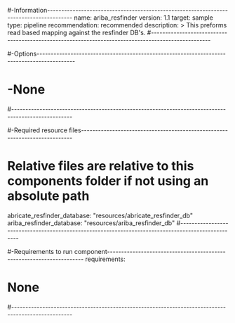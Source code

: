 #-Information---------------------------------------------------------------------------------------
name: ariba_resfinder
version: 1.1
target: sample
type: pipeline
recommendation: recommended
description: >
  This preforms read based mapping against the resfinder DB's.
#---------------------------------------------------------------------------------------------------

#-Options-------------------------------------------------------------------------------------------
# -None
#---------------------------------------------------------------------------------------------------

#-Required resource files---------------------------------------------------------------------------
# Relative files are relative to this components folder if not using an absolute path
abricate_resfinder_database: "resources/abricate_resfinder_db" 
ariba_resfinder_database: "resources/ariba_resfinder_db"
#---------------------------------------------------------------------------------------------------

#-Requirements to run component---------------------------------------------------------------------
requirements:
  # None
#---------------------------------------------------------------------------------------------------